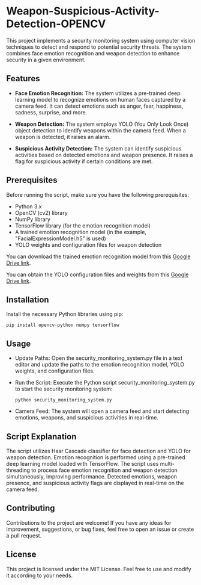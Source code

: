 # Weapon-Suspicious-Activity-Detection-OPENCV

This project implements a security monitoring system using computer vision techniques to detect and respond to potential security threats. The system combines face emotion recognition and weapon detection to enhance security in a given environment.

## Features

- **Face Emotion Recognition:** The system utilizes a pre-trained deep learning model to recognize emotions on human faces captured by a camera feed. It can detect emotions such as anger, fear, happiness, sadness, surprise, and more.

- **Weapon Detection:** The system employs YOLO (You Only Look Once) object detection to identify weapons within the camera feed. When a weapon is detected, it raises an alarm.

- **Suspicious Activity Detection:** The system can identify suspicious activities based on detected emotions and weapon presence. It raises a flag for suspicious activity if certain conditions are met.

## Prerequisites

Before running the script, make sure you have the following prerequisites:

- Python 3.x
- OpenCV (cv2) library
- NumPy library
- TensorFlow library (for the emotion recognition model)
- A trained emotion recognition model (in the example, "FacialExpressionModel.h5" is used)
- YOLO weights and configuration files for weapon detection

You can download the trained emotion recognition model from this [Google Drive link](https://drive.google.com/drive/folders/1DtSixBhCt3Ac2IxRnLDiaWtLzimh7MGi?usp=sharing).

You can obtain the YOLO configuration files and weights from this [Google Drive link](https://drive.google.com/drive/folders/1DtSixBhCt3Ac2IxRnLDiaWtLzimh7MGi?usp=sharing).

## Installation

Install the necessary Python libraries using pip:
```
pip install opencv-python numpy tensorflow
```

## Usage
  - Update Paths: Open the security_monitoring_system.py file in a text editor and update the paths to the emotion recognition model, YOLO weights, and configuration files.

  - Run the Script: Execute the Python script security_monitoring_system.py to start the security monitoring system:
    ```
    python security_monitoring_system.py
    ```
  - Camera Feed: The system will open a camera feed and start detecting emotions, weapons, and suspicious activities in real-time.

## Script Explanation
The script utilizes Haar Cascade classifier for face detection and YOLO for weapon detection.
Emotion recognition is performed using a pre-trained deep learning model loaded with TensorFlow.
The script uses multi-threading to process face emotion recognition and weapon detection simultaneously, improving performance.
Detected emotions, weapon presence, and suspicious activity flags are displayed in real-time on the camera feed.

## Contributing
Contributions to the project are welcome! If you have any ideas for improvement, suggestions, or bug fixes, feel free to open an issue or create a pull request.

## License
This project is licensed under the MIT License. Feel free to use and modify it according to your needs.


